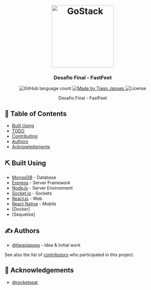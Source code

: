 <h1 align="center">
    <img alt="GoStack" src="https://rocketseat-cdn.s3-sa-east-1.amazonaws.com/bootcamp-header.png" width="200px" />
</h1>

<h3 align="center">
  Desafio Final - FastFeet
</h3>
<p align="center">
  <img alt="GitHub language count" src="https://img.shields.io/github/languages/count/tiagojaques/fastfeet?color=%2304D361&style=for-the-badge&logo=appveyor">

  <a href="https://rocketseat.com.br">
    <img alt="Made by Tiago Jaques" src="https://img.shields.io/badge/made%20by-Tiago%20Jaques-04D361?style=for-the-badge&logo=appveyor">
  </a>

  <img alt="License" src="https://img.shields.io/badge/license-MIT-%2304D361?style=for-the-badge&logo=appveyor">
</p>

<p align="center"> 
    Desafio Final - FastFeet
    <br> 
</p>

## 📝 Table of Contents

- [Built Using](#built_using)
- [TODO](../TODO.md)
- [Contributing](../CONTRIBUTING.md)
- [Authors](#authors)
- [Acknowledgments](#acknowledgement)

## ⛏️ Built Using <a name = "built_using"></a>

- [MongoDB](https://www.mongodb.com/) - Database
- [Express](https://expressjs.com/) - Server Framework
- [NodeJs](https://nodejs.org/en/) - Server Environment
- [Socket.io](https://socket.io/) - Sockets
- [ReactJs](https://reactjs.org/) - Web
- [React Native](https://facebook.github.io/react-native/) - Mobile
- [Docker]
- [Sequelize]
    
## ✍️ Authors <a name = "authors"></a>

- [@tiagojaques](https://github.com/tiagojaques) - Idea & Initial work

See also the list of [contributors](https://github.com/tiagojaques/modulo02/contributors) who participated in this project.

## 🎉 Acknowledgements <a name = "acknowledgement"></a>

- [@rocketseat](https://github.com/rocketseat/)
